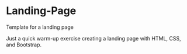 # Landing-Page
Template for a landing page

Just a quick warm-up exercise creating a landing page with HTML, CSS, and Bootstrap. 
